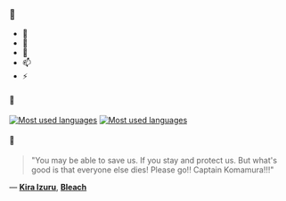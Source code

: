 ### 👋

- 🔭
- 🌱
- 💬
- 📫
- ⚡

#### 🧏

[![Most used languages](https://github-readme-stats-aynah.vercel.app/api/top-langs/?username=aynh&theme=solarized-dark&langs_count=6&layout=compact&hide_title=true)](https://github.com/anuraghazra/github-readme-stats#gh-dark-mode-only)
[![Most used languages](https://github-readme-stats-aynah.vercel.app/api/top-langs/?username=aynh&theme=solarized-light&langs_count=6&layout=compact&hide_title=true)](https://github.com/anuraghazra/github-readme-stats#gh-light-mode-only)

#### 💬

> "You may be able to save us. If you stay and protect us. But what's good is that everyone else dies! Please go!! Captain Komamura!!!"

&mdash; [**Kira Izuru**](https://myanimelist.net/character.php?q=Kira%20Izuru&cat=character), [**Bleach**](https://myanimelist.net/search/all?q=Bleach&cat=all)
